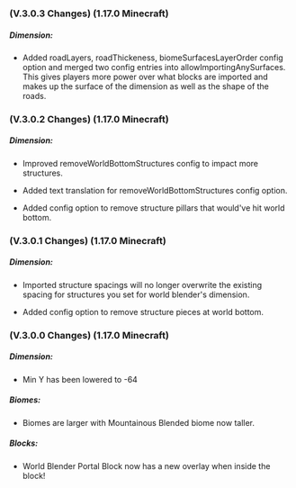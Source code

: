 ### **(V.3.0.3 Changes) (1.17.0 Minecraft)**

##### Dimension:
- Added roadLayers, roadThickeness, biomeSurfacesLayerOrder config option and merged two config entries into allowImportingAnySurfaces.
  This gives players more power over what blocks are imported and makes up the surface of the dimension as well as the shape of the roads.


### **(V.3.0.2 Changes) (1.17.0 Minecraft)**

##### Dimension:
- Improved removeWorldBottomStructures config to impact more structures.

- Added text translation for removeWorldBottomStructures config option.
  
- Added config option to remove structure pillars that would've hit world bottom.


### **(V.3.0.1 Changes) (1.17.0 Minecraft)**

##### Dimension:
- Imported structure spacings will no longer overwrite the existing spacing for structures you set for world blender's dimension.

- Added config option to remove structure pieces at world bottom.


### **(V.3.0.0 Changes) (1.17.0 Minecraft)**

##### Dimension:
- Min Y has been lowered to -64

##### Biomes:
- Biomes are larger with Mountainous Blended biome now taller.

##### Blocks:
- World Blender Portal Block now has a new overlay when inside the block!
